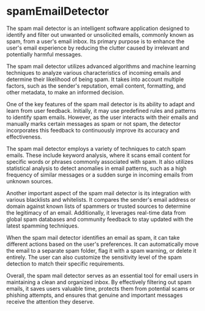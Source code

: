 # spamEmailDetector
The spam mail detector is an intelligent software application designed to identify and filter out unwanted or unsolicited emails, commonly known as spam, from a user's email inbox. Its primary purpose is to enhance the user's email experience by reducing the clutter caused by irrelevant and potentially harmful messages.

The spam mail detector utilizes advanced algorithms and machine learning techniques to analyze various characteristics of incoming emails and determine their likelihood of being spam. It takes into account multiple factors, such as the sender's reputation, email content, formatting, and other metadata, to make an informed decision.

One of the key features of the spam mail detector is its ability to adapt and learn from user feedback. Initially, it may use predefined rules and patterns to identify spam emails. However, as the user interacts with their emails and manually marks certain messages as spam or not spam, the detector incorporates this feedback to continuously improve its accuracy and effectiveness.

The spam mail detector employs a variety of techniques to catch spam emails. These include keyword analysis, where it scans email content for specific words or phrases commonly associated with spam. It also utilizes statistical analysis to detect anomalies in email patterns, such as a high frequency of similar messages or a sudden surge in incoming emails from unknown sources.

Another important aspect of the spam mail detector is its integration with various blacklists and whitelists. It compares the sender's email address or domain against known lists of spammers or trusted sources to determine the legitimacy of an email. Additionally, it leverages real-time data from global spam databases and community feedback to stay updated with the latest spamming techniques.

When the spam mail detector identifies an email as spam, it can take different actions based on the user's preferences. It can automatically move the email to a separate spam folder, flag it with a spam warning, or delete it entirely. The user can also customize the sensitivity level of the spam detection to match their specific requirements.

Overall, the spam mail detector serves as an essential tool for email users in maintaining a clean and organized inbox. By effectively filtering out spam emails, it saves users valuable time, protects them from potential scams or phishing attempts, and ensures that genuine and important messages receive the attention they deserve.
